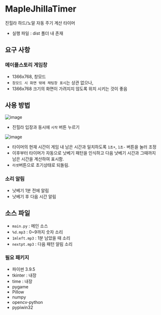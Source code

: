 # MapleJhillaTimer
진힐라 하드/노말 자동 주기 계산 타이머

- 실행 파일 : dist 폴더 내 존재

## 요구 사항
### 메이플스토리 게임창
- 1366x768, 창모드
- `창모드 시 화면 밖에 채팅창 표시`는 상관 없으나,
- 1366x768 크기의 화면이 가려지지 않도록 위치 시키는 것이 좋음

## 사용 방법
![image](https://user-images.githubusercontent.com/89760255/154830358-6253a20c-75e5-4b55-af10-15de5bb4b8e6.png)

- 진힐라 입장과 동시에 `시작` 버튼 누르기

![image](https://user-images.githubusercontent.com/89760255/154830401-7f88821d-65d3-476b-b8a3-3a1872190b29.png)

- 타이머의 현재 시간이 게임 내 남은 시간과 일치하도록 `1초+`, `1초-` 버튼을 눌러 조정
- 이후부터 타이머가 자동으로 낫베기 패턴을 인식하고 다음 낫베기 시간과 그때까지 남은 시간을 계산하여 표시함.
- `리셋`버튼으로 초기상태로 되돌림.
### 소리 알림
- 낫베기 1분 전에 알림
- 낫베기 후 다음 시간 알림

## 소스 파일
- `main.py` : 메인 소스
- `%d.mp3` : 0~9까지 숫자 소리
- `1mleft.mp3` : 1분 남았을 때 소리
- `nextpt.mp3` : 다음 패턴 알림 소리
### 필요 패키지
- 파이썬 3.9.5
- tkinter : 내장
- time : 내장
- pygame
- Pillow
- numpy
- opencv-python
- pypiwin32
